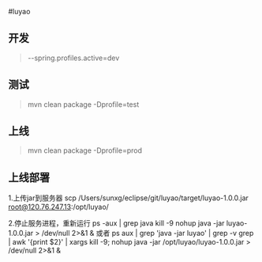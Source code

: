 #luyao

## 开发
>--spring.profiles.active=dev

## 测试
>mvn clean package -Dprofile=test

## 上线
>mvn clean package -Dprofile=prod

## 上线部署
1.上传jar到服务器
scp /Users/sunxg/eclipse/git/luyao/target/luyao-1.0.0.jar root@120.76.247.13:/opt/luyao/

2.停止服务进程，重新运行
ps -aux | grep java
kill -9 
nohup java -jar luyao-1.0.0.jar > /dev/null 2>&1 &
或者
ps aux | grep 'java -jar luyao' | grep -v grep | awk '{print $2}' | xargs kill -9; nohup java -jar /opt/luyao/luyao-1.0.0.jar > /dev/null 2>&1 &
